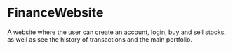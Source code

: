 # FinanceWebsite
A website where the user can create an account, login, buy and sell stocks, as well as see the history of transactions and the main portfolio.
